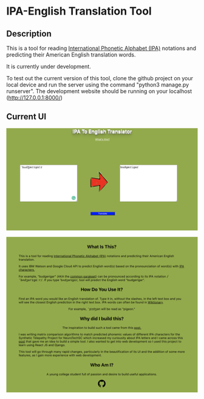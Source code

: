 # IPA-English Translation Tool

## Description

This is a tool for reading [International Phonetic Alphabet (IPA)](https://en.wikipedia.org/wiki/International_Phonetic_Alphabet) notations and predicting their American English translation words.

It is currently under development.

To test out the current version of this tool, clone the github project on your local device and run the server using the command "python3 manage.py runserver". The development website should be running on your localhost (http://127.0.0.1:8000/)

## Current UI

![image-20210715141544383](https://raw.githubusercontent.com/GuptaHub/IPA-English_Tool/main/Current_UI.png)

![image-20210715141650866](https://raw.githubusercontent.com/GuptaHub/IPA-English_Tool/main/Info_UI.png)

